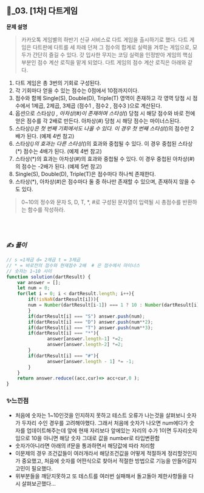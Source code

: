 ## 🔎_03. [1차] 다트게임


<b>문제 설명</b>
</br>
> 카카오톡 게임별의 하반기 신규 서비스로 다트 게임을 출시하기로 했다. 다트 게임은 다트판에 다트를 세 차례 던져 그 점수의 합계로 실력을 겨루는 게임으로, 모두가 간단히 즐길 수 있다.
> 갓 입사한 무지는 코딩 실력을 인정받아 게임의 핵심 부분인 점수 계산 로직을 맡게 되었다. 다트 게임의 점수 계산 로직은 아래와 같다.

1. 다트 게임은 총 3번의 기회로 구성된다.
2. 각 기회마다 얻을 수 있는 점수는 0점에서 10점까지이다.
3. 점수와 함께 Single(S), Double(D), Triple(T) 영역이 존재하고 각 영역 당첨 시 점수에서 1제곱, 2제곱, 3제곱 (점수1 , 점수2 , 점수3 )으로 계산된다.
4. 옵션으로 스타상(*) , 아차상(#)이 존재하며 스타상(*) 당첨 시 해당 점수와 바로 전에 얻은 점수를 각 2배로 만든다. 아차상(#) 당첨 시 해당 점수는 마이너스된다.
5. 스타상(*)은 첫 번째 기회에서도 나올 수 있다. 이 경우 첫 번째 스타상(*)의 점수만 2배가 된다. (예제 4번 참고)
6. 스타상(*)의 효과는 다른 스타상(*)의 효과와 중첩될 수 있다. 이 경우 중첩된 스타상(*) 점수는 4배가 된다. (예제 4번 참고)
7. 스타상(*)의 효과는 아차상(#)의 효과와 중첩될 수 있다. 이 경우 중첩된 아차상(#)의 점수는 -2배가 된다. (예제 5번 참고)
8. Single(S), Double(D), Triple(T)은 점수마다 하나씩 존재한다.
9. 스타상(*), 아차상(#)은 점수마다 둘 중 하나만 존재할 수 있으며, 존재하지 않을 수도 있다.
> 0~10의 정수와 문자 S, D, T, *, #로 구성된 문자열이 입력될 시 총점수를 반환하는 함수를 작성하라.


</br>


<br>

### ✍️ _풀이_

```js
// s =1제곱 d= 2제곱 t = 3제곱
// * = 바로전의 점수와 현재점수 2배  # 은 점수에서 마이너스
// 숫자는 1~10 사이
function solution(dartResult) {
    var answer = [];
    let num = 0;
    for(let i = 0; i < dartResult.length; i++){  
        if(!isNaN(dartResult[i])){
        num = Number(dartResult[i-1]) === 1 ? 10 : Number(dartResult[i]); 
        }
        if(dartResult[i] === "S") answer.push(num);
        if(dartResult[i] === "D") answer.push(num**2); 
        if(dartResult[i] === "T") answer.push(num**3);
        if(dartResult[i] === "*"){
               answer[answer.length-1] *=2;
               answer[answer.length-2] *=2;
        }
        if(dartResult[i] === "#"){
               answer[answer.length - 1] *= -1;
        }
    }
    return answer.reduce((acc,cur)=> acc+cur,0 );
}
```



### ✨느낀점
- 처음에 숫자는 1~10인것을 인지하지 못하고 테스트 오류가 나는것을 살펴보니 숫자가 두자리 수인 경우를 고려해야했다. 그래서 처음에 숫자가 나오면 num에다가 숫자를 업데이트해주는데 앞에 현재 자리보다 앞에있는 자리의 수가 1이면 두자리숫자임으로 10을 아니면 해당 숫자 그대로 값을 number로 타입변환함
- 숫자가아니라면 아래의 if문을 통과하면서 해당값에 따라 처리함
- 이문제의 경우 조건값들이 여러개라서 해당조건값을 어떻게 적절하게 정리할것인지가 중요했고, 처음에 숫자를 어떤식으로 찾아서 적절한 방법으로 기능을 만들어갈지 고민이 필요했다.
- 위부분들을 깨닫지못하고 또 테스트를 여러번 실패해서 돌고돌아 제한사항들을 다시 살펴보곤했다...

 
